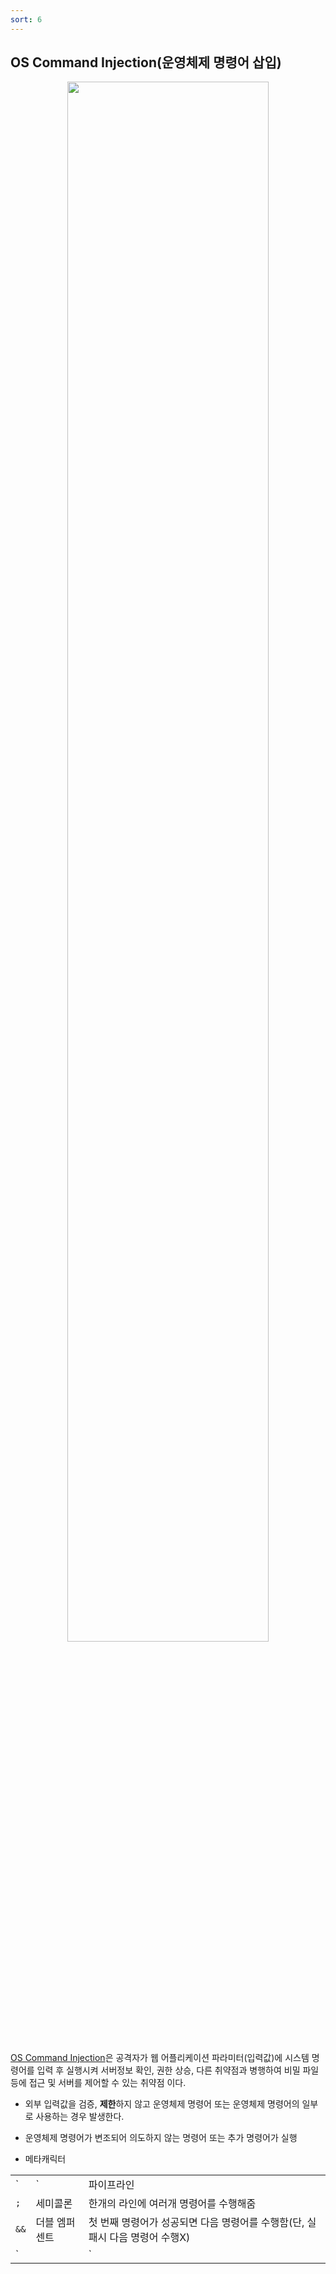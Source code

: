 ```yaml
---
sort: 6
---
```


## OS Command Injection(운영체제 명령어 삽입)

<center><img src = "https://user-images.githubusercontent.com/76420201/106404668-cc36e400-6476-11eb-9695-c38bd8098047.png" width = "80%"></center>
<br>

<u>OS Command Injection</u>은 공격자가 웹 어플리케이션 파라미터(입력값)에 시스템 명령어를 입력 후 실행시켜 서버정보 확인, 권한 상승, 다른 취약점과 병행하여 비밀 파일 등에 접근 및 서버를 제어할 수 있는 취약점 이다.

- 외부 입력값을 검증, **제한**하지 않고 운영체제 명령어 또는 운영체제 명령어의 일부로 사용하는 경우 발생한다.

- 운영체제 명령어가 변조되어 의도하지 않는 명령어 또는 추가 명령어가 실행


- 메타캐릭터

| | | |
|-|-|-|
|`|`|파이프라인 | 앞에서 실행한 명령어 출력 결과를 뒤에서 실행하는 명령어 입력값으로 처리함|
|`;`|세미콜론|한개의 라인에 여러개 명령어를 수행해줌|
|`&&`|더블 엠퍼센트|첫 번째 명령어가 성공되면 다음 명령어를 수행함(단, 실패시 다음 명령어 수행X)|
|`||`|더블 버티컬바|첫 번째 명령어가 실패해도 다음 명령어를 수행함(단, 성공시 다음명령어 수행 X)|
    